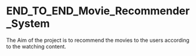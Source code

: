 # END_TO_END_Movie_Recommender_System
The Aim of the project is to recommend the movies to the users according to the watching content.

